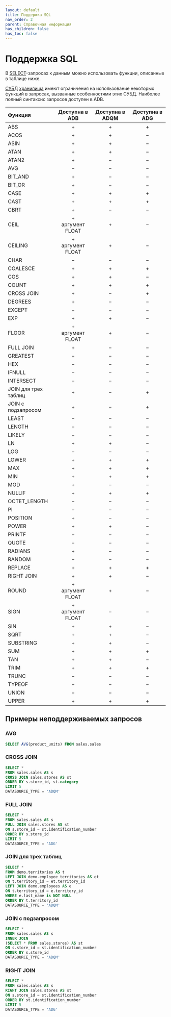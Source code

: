 ```yaml
---
layout: default
title: Поддержка SQL
nav_order: 2
parent: Справочная информация
has_children: false
has_toc: false
---
```


# Поддержка SQL

В [SELECT](../Запросы_SQLplus/SELECT/SELECT.md)-запросах к данным можно использовать функции, описанные 
в таблице ниже.

[СУБД](../../Введение/Поддерживаемые_СУБД_хранилища/Поддерживаемые_СУБД_хранилища.md) [хранилища](../../Обзор_понятий_компонентов_и_связей/Основные_понятия/Хранилище_данных/Хранилище_данных.md) 
имеют ограничения на использование некоторых функций в запросах, вызванные особенностями этих СУБД. 
Наиболее полный синтаксис запросов доступен в ADB.

| Функция | Доступна в ADB | Доступна в ADQM | Доступна в ADG
|:-|:-:|:-:|:-:
| ABS | + | + | +
| ACOS | + | + | −
| ASIN | + | + | −
| ATAN | + | + | −
| ATAN2 | + | − | −
| AVG | − | − | −
| BIT_AND | + | − | −
| BIT_OR | + | − | −
| CASE | + | + | +
| CAST | + | + | +
| CBRT | + | − | −
| CEIL | +<br>аргумент FLOAT | + | −
| CEILING | +<br>аргумент FLOAT | + | −
| CHAR | − | − | −
| COALESCE | + | + | +
| COS | + | + | −
| COUNT | + | + | +
| CROSS JOIN | + | − | +
| DEGREES | + | − | −
| EXCEPT | − | − | −
| EXP | + | + | −
| FLOOR | +<br>аргумент FLOAT | + | −
| FULL JOIN | + | − | −
| GREATEST | − | − | −
| HEX | − | − | −
| IFNULL | − | − | −
| INTERSECT | − | − | −
| JOIN для трех таблиц | + | − | +
| JOIN с подзапросом | + | − | +
| LEAST | − | − | −
| LENGTH | − | − | −
| LIKELY | − | − | −
| LN | + | + | −
| LOG | − | − | −
| LOWER | + | + | +
| MAX | + | + | +
| MIN | + | + | +
| MOD | + | − | −
| NULLIF | + | + | +
| OCTET_LENGTH | − | − | −
| PI | − | − | −
| POSITION | + | − | −
| POWER | + | + | −
| PRINTF | − | − | −
| QUOTE | − | − | −
| RADIANS | + | − | −
| RANDOM | − | − | −
| REPLACE | + | + | +
| RIGHT JOIN | + | + | −
| ROUND | +<br>аргумент FLOAT | + | −
| SIGN | +<br>аргумент FLOAT | − | −
| SIN | + | + | −
| SQRT | + | + | −
| SUBSTRING | + | + | −
| SUM | + | + | +
| TAN | + | + | −
| TRIM | + | + | +
| TRUNC | − | − | −
| TYPEOF | − | − | −
| UNION | − | − | −
| UPPER | + | + | +

## Примеры неподдерживаемых запросов

### AVG

```sql
SELECT AVG(product_units) FROM sales.sales
```

### CROSS JOIN

```sql
SELECT *
FROM sales.sales AS s
CROSS JOIN sales.stores AS st
ORDER BY s.store_id, st.category
LIMIT 5
DATASOURCE_TYPE = 'ADQM'
```

### FULL JOIN

```sql
SELECT *
FROM sales.sales AS s
FULL JOIN sales.stores AS st
ON s.store_id = st.identification_number
ORDER BY s.store_id
LIMIT 5
DATASOURCE_TYPE = 'ADG'
```

### JOIN для трех таблиц

```sql
SELECT *
FROM demo.territories AS t
LEFT JOIN demo.employee_territories AS et
ON t.territory_id = et.territory_id
LEFT JOIN demo.employees AS e
ON t.territory_id = e.territory_id
WHERE e.last_name is NOT NULL
ORDER BY t.territory_id
DATASOURCE_TYPE = 'ADQM'
```

### JOIN с подзапросом

```sql
SELECT *
FROM sales.sales AS s
INNER JOIN
(SELECT * FROM sales.stores) AS st
ON s.store_id = st.identification_number
ORDER BY s.store_id
DATASOURCE_TYPE = 'ADQM'
```

### RIGHT JOIN

```sql
SELECT *
FROM sales.sales AS s
RIGHT JOIN sales.stores AS st
ON s.store_id = st.identification_number
ORDER BY st.identification_number
LIMIT 5
DATASOURCE_TYPE = 'ADG'
```